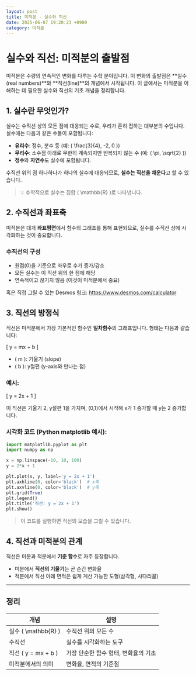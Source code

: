 ```yaml
---
layout: post
title: 미적분 - 실수와 직선
date: 2025-06-07 19:20:23 +0900
category: 미적분
---
```

# 실수와 직선: 미적분의 출발점

미적분은 수량의 연속적인 변화를 다루는 수학 분야입니다. 이 변화의 출발점은 **실수(real numbers)**와 **직선(line)**의 개념에서 시작됩니다. 이 글에서는 미적분을 이해하는 데 필요한 실수와 직선의 기초 개념을 정리합니다.

## 1. 실수란 무엇인가?

실수는 수직선 상의 모든 점에 대응되는 수로, 우리가 흔히 접하는 대부분의 수입니다. 실수에는 다음과 같은 수들이 포함됩니다:

- **유리수**: 정수, 분수 등 (예: \( \frac{3}{4}, -2, 0 \))
- **무리수**: 소수점 아래로 무한히 계속되지만 반복되지 않는 수 (예: \( \pi, \sqrt{2} \))
- **정수**와 **자연수**도 실수에 포함됩니다.

수직선 위의 점 하나하나가 하나의 실수에 대응되므로, **실수는 직선을 채운다**고 할 수 있습니다.

> 💡 수학적으로 실수는 집합 \( \mathbb{R} \)로 나타냅니다.

## 2. 수직선과 좌표축

미적분은 대개 **좌표평면**에서 함수의 그래프를 통해 표현되므로, 실수를 수직선 상에 시각화하는 것이 중요합니다.

### 수직선의 구성

- 원점(0)을 기준으로 좌우로 수가 증가/감소
- 모든 실수는 이 직선 위의 한 점에 해당
- 연속적이고 끊기지 않음 (이것이 미적분에서 중요)

혹은 직접 그릴 수 있는 Desmos 링크: https://www.desmos.com/calculator

## 3. 직선의 방정식

직선은 미적분에서 가장 기본적인 함수인 **일차함수**의 그래프입니다. 형태는 다음과 같습니다:

\[
y = mx + b
\]

- \( m \): 기울기 (slope)
- \( b \): y절편 (y-axis와 만나는 점)

### 예시:

\[
y = 2x + 1
\]

이 직선은 기울기 2, y절편 1을 가지며, (0,1)에서 시작해 x가 1 증가할 때 y는 2 증가합니다.

### 시각화 코드 (Python matplotlib 예시):

```python
import matplotlib.pyplot as plt
import numpy as np

x = np.linspace(-10, 10, 100)
y = 2*x + 1

plt.plot(x, y, label='y = 2x + 1')
plt.axhline(0, color='black')  # x축
plt.axvline(0, color='black')  # y축
plt.grid(True)
plt.legend()
plt.title('직선: y = 2x + 1')
plt.show()
```

> 이 코드를 실행하면 직선의 모습을 그릴 수 있습니다.

## 4. 직선과 미적분의 관계

직선은 미분과 적분에서 **기준 함수**로 자주 등장합니다.

- 미분에서 **직선의 기울기**는 곧 순간 변화율
- 적분에서 직선 아래 면적은 쉽게 계산 가능한 도형(삼각형, 사다리꼴)

---

## 정리

| 개념 | 설명 |
|------|------|
| 실수 \( \mathbb{R} \) | 수직선 위의 모든 수 |
| 수직선 | 실수를 시각화하는 도구 |
| 직선 \( y = mx + b \) | 가장 단순한 함수 형태, 변화율의 기초 |
| 미적분에서의 의미 | 변화율, 면적의 기준점 |